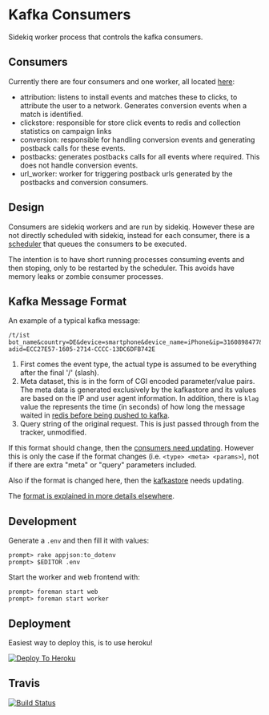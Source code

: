 # Kafka Consumers

Sidekiq worker process that controls the kafka consumers.

## Consumers

Currently there are four consumers and one worker, all located [here](/lib/consumers):

- attribution: listens to install events and matches these to clicks,
  to attribute the user to a network. Generates conversion events when a
  match is identified.
- clickstore: responsible for store click events to redis and collection
  statistics on campaign links
- conversion: responsible for handling conversion events and generating
  postback calls for these events.
- postbacks: generates postbacks calls for all events where required.
  This does not handle conversion events.
- url_worker: worker for triggering postback urls generated by the postbacks
  and conversion consumers.

## Design

Consumers are sidekiq workers and are run by sidekiq. However these are not
directly scheduled with sidekiq, instead for each consumer, there is a
[scheduler](/lib/schedulers) that queues the consumers to be executed.

The intention is to have short running processes consuming events and then
stoping, only to be restarted by the scheduler. This avoids have memory leaks
or zombie consumer processes.

## Kafka Message Format

An example of a typical kafka message:

```
/t/ist bot_name&country=DE&device=smartphone&device_name=iPhone&ip=3160898477&klag=1&platform=ios&ts=1465287056 adid=ECC27E57-1605-2714-CCCC-13DC6DFB742E
```

1. First comes the event type, the actual type is assumed to be everything
   after the final '/' (slash).
2. Meta dataset, this is in the form of CGI encoded parameter/value pairs.
   The meta data is generated exclusively by the kafkastore and its values
   are based on the IP and user agent information. In addition, there is
   ```klag``` value the represents the time (in seconds) of how long the
   message waited in [redis before being pushed to kafka](https://github.com/adtekio/kafkastore/blob/a9e3670011c71fcc669a46e62df95d06683cae79/lib/batch_worker.rb#L32).
3. Query string of the original request. This is just passed through from
   the tracker, unmodified.

If this format should change, then the [consumers need updating](https://github.com/adtekio/consumers/blob/b71a17d9f8669f232036670c71c54adca6186ef3/lib/kafka/event.rb#L11). However this is only the case if the format changes
(i.e. ```<type> <meta> <params>```), not if there are extra "meta" or
"query" parameters included.

Also if the format is changed here, then the [kafkastore](https://github.com/adtekio/kafkastore/blob/dbb7acde4dd70e22fe1f6fc8565d7553a0cd6f6e/lib/batch_inserter.rb#L20-L21)
needs updating.

The [format is explained in more details elsewhere](https://github.com/adtekio/kafkastore#kafka-message-format).


## Development

Generate a ```.env``` and then fill it with values:

    prompt> rake appjson:to_dotenv
    prompt> $EDITOR .env

Start the worker and web frontend with:

    prompt> foreman start web
    prompt> foreman start worker

## Deployment

Easiest way to deploy this, is to use heroku!

[![Deploy To Heroku](https://www.herokucdn.com/deploy/button.png)](https://heroku.com/deploy?template=https://github.com/adtekio/consumers)

## Travis

[![Build Status](https://travis-ci.org/adtekio/consumers.svg?branch=master)](https://travis-ci.org/adtekio/consumers)
